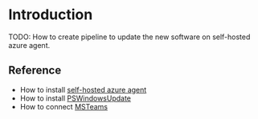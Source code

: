 # Introduction 
TODO: How to create pipeline to update the new software on self-hosted azure agent. 

## Reference
- How to install [self-hosted azure agent](https://docs.microsoft.com/en-us/azure/devops/pipelines/agents/v2-windows?view=azure-devops)
- How to install [PSWindowsUpdate]( https://www.itechtics.com/run-windows-update-cmd/)
- How to connect [MSTeams](https://www.scriptrunner.com/en/blog/teams-webhooks-via-powershell-part-1)